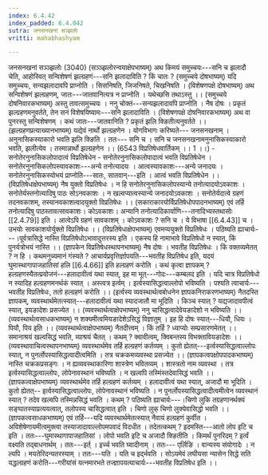 ```yaml
---
index: 6.4.42
index_padded: 6.4.042
sutra: जनसनखनां सञ्झलोः
vritti: mahabhashyam

---
```

 जनसनखनां सञ्ञ्झलोः (3040) (सञ्ञ्झलोरन्वयाक्षेपभाष्यम्) अथ किमयं समुच्चयः---सनि च झलादौ चेति, आहोस्वित् सन्विशेषणं झल्ग्रहणं---सनि झलादाविति ? किं चातः ? (समुच्चये दोषभाष्यम्) यदि समुच्चयः, सन्यझलादावपि प्राप्नोति । सिसनिषति, जिजनिषते, चिखनिषति । (विशेषणपक्षे दोषभाष्यम्) अथ सन्विशेषणं झल्ग्रहणम्, जातः---जातवानित्यत्र न प्राप्नोति । यथेच्छसि तथाऽस्तु ।। (समुच्चये दोषनिवारकभाष्यम्) अस्तु तावत्समुच्चयः । ननु चोक्तं---सन्यझलादावपि प्राप्नोति । नैष दोषः । प्रकृतं झल्ग्रहणमनुवर्तते, तेन सनं विशेषयिष्यामः---सनि झलादाविति । (विशेषणपक्षे दोषनिवारकभाष्यम्) अथ वा पुनरस्तु सन्विशेषणम् । कथं जातः---जातवानिति ? प्रकृतं झलि क्ङितीत्यनुवर्तते ।। (झल्ग्रहणप्रत्याख्यानभाष्यम्) यद्येवं नार्थो झल्ग्रहणेन । योगविभागः करिष्यते--- जनसनखनाम् । अनुनासिकस्याकारो भवति झलि क्ङिति । ततः--- सनि च । सनि च जनसनखनामनुनासिकस्याकारो भवति, झलीत्येव । तस्मान्नार्थो झल्ग्रहणेन ।। (6543 विप्रतिषेधवार्तिकम् ।। 1 ।।) - सनोतेरनुनासिकलोपादात्वं विप्रतिषेधेन - सनोतेरनुनासिकलोपादात्वं भवति विप्रतिषेधेन । सनोतेरनुनासिकलोपस्यावकाशः---अन्ये तनोत्यादयः । आत्वस्यावकाशः---अन्ये जनादयः । सनोतेरनुनासिकस्योभयं प्राप्नोति---सातः, सातवान्---इति । आत्वं भवति विप्रतिषेधेन ।। (विप्रतिषेधाक्षेपभाष्यम्) नैष युक्तो विप्रतिषेधः । न हि सनोतेरनुनासिकलोपस्यान्ये तनोत्यादयोऽवकाशः । सनोतेर्यस्तनोत्यादिषु पाठः सोऽनवकाशः । न खल्वप्यात्वस्यान्ये जनादयोऽवकाशः । सनोतेर्यदात्वे ग्रहणं तदनवकाशम्, तस्यानवकाशत्वादयुक्तो विप्रतिषेधः ।। (सकाराकारयोर्विप्रतिषेधोपपादनभाष्यम्) एवं तर्हि तनोत्यादिषु पाठस्तावत्सावकाशः। कोऽवकाशः।  अन्यानि तनोत्यादिकार्याणि---तनादिभ्यस्तथासोः [[2.4.79]] इति । आत्वेऽपि ग्रहणं सावकाशम् । कोऽवकाशः ? सनि च । ये विभाषा [[6.4.43]] च । उभयोः सावकाशयोर्युक्तो विप्रतिषेधः ।। (विप्रतिषेधाक्षेपभाष्यम्) एवमप्ययुक्तो विप्रतिषेधः । पठिष्यति ह्याचार्यः---।पूर्वत्रासिद्धे नास्ति विप्रतिषेधोऽभावादुत्तरस्य इति । एकस्य हि नामाभावे विप्रतिषेधो न स्यात्, किं पुनर्यत्रोभयं नास्ति ।। (ज्ञापकेन विप्रतिषेधस्थापनभाष्यम्) नैष दोषः । भवतीह विप्रतिषेधः । किं वक्तव्यमेतत् ? न हि । कथमनुच्यमानं गंस्यते ? आचार्यप्रवृत्तिर्ज्ञापयति---भवतीह विप्रतिषेध इति, यदयं घुमास्थागापाजहातिसां हलि [[6.4.66]] इति हल्ग्रहणं करोति । कथं कृत्वा ज्ञापकम् ? हल्ग्रहणस्यैतत्प्रयोजनं---हलादावीत्वं यथा स्यात्, इह मा भूत्---गोदः---कम्बलद इति । यदि चात्र विप्रतिषेधो न स्यादिह हल्ग्रहणमनर्थकं स्यात् । अस्त्वत्र इर्त्वम् । इर्त्वस्यासिद्धत्वाल्लोपो भविष्यति । पश्यति त्वाचार्यः---भवतीह विप्रतिषेधः, ततो हल्ग्रहणं करोति ।। (इर्त्वस्य व्यवस्थार्थत्वबोधनेन ज्ञापकनिराकरणभाष्यम्) नैतदस्ति ज्ञापकम्, व्यवस्थार्थमेतत्स्यात्---हलादावीत्वं यथा स्यादजातौ मा भूदिति । किञ्च स्यात् ? यद्यजादावपीत्वं स्यात्, इयङादेशः प्रसज्येत ।। (व्यवस्थार्थत्वाक्षेपभाष्यम्) ननु चासिद्धत्वादेवेयङादेशो न भविष्यति ।। (व्यवस्थार्थत्वसाधकभाष्यम्) न शक्यमीत्वमियङादेशेऽसिद्धं विज्ञातुम् । इह हि दोषः स्यात्---धियौ, धियः । पियौ, पिय इति ।। (व्यवस्थार्थत्वाक्षेपभाष्यम्) नैतदीत्त्वम् । किं तर्हि ? ध्याप्योः सम्प्रसारणमेतत् ।। समानाश्रयं खल्वसिद्धं भवति, व्याश्रयं चैतत् । कथम् ? क्वावीत्वम्, क्विबन्तस्य विभक्तावियङादेशः ।। (व्यवस्थावाचित्वस्थापनभाष्यम्) व्यवस्थार्थमेव तर्हि हल्ग्रहणं कर्तव्यम् । कुतो ह्येतत्---इर्त्वस्यासिद्धत्वाल्लोपः स्यात्, न पुनर्लोपस्यासिद्धत्वादीत्वमिति । तत्र चक्रकमव्यवस्था प्रसज्येत ।। (ज्ञापकत्वपक्षोपपादकभाष्यम्) नास्ति चक्रकप्रसङ्गः । न ह्यव्यवस्थाकारिणा शास्त्रेण भवितव्यम् । शास्त्रतो नाम व्यवस्था । तत्र इर्त्वस्यासिद्धत्वाल्लोपः, लोपेनावस्थानं भविष्यति । न खल्वपि तस्मिंस्तदेवासिद्धं भवति ।। (ज्ञापकत्वाक्षेपभाष्यम्) व्यवस्थार्थमेव तर्हि हल्ग्रहणं कर्तव्यम् । हलादावीत्वं यथा स्यात्, अजादौ मा भूदिति । कुतो ह्येतत्-- इर्त्वस्यासिद्धत्वाल्लोपः, लोपेनावस्थानं भविष्यति । न पुनर्लोपस्यासिद्धत्वादीत्वमीत्वेन व्यवस्थानं स्यात् ? तदेव खल्वपि तस्मिन्नसिद्धं भवति । कथम् ? पठिष्यति ह्याचार्यः---।चिणो लुकि तग्रहणानर्थक्यं सङ्घातस्याप्रत्ययत्वात्, तलोपस्य चासिद्धत्वात् इति । चिणो लुक् चिणो लुक्येवासिद्धो भवति ।। (ज्ञापकत्वसाधकभाष्यम्) एवं तर्हि---यदि व्यवस्थार्थमेतत्स्यात् नैवायं हल्ग्रहणं कुर्वीत । अविशेषेणायमीत्वमुक्त्वा तस्याजादावाल्लोपमपवादं विदधीत । तदेतत्कथम् ? इदमस्ति---आतो लोप इटि च इति । ततः---घुमास्थागापाजहातिसां । लोपो भवति इटि च अजादौ क्ङितीति । किमर्थं पुनरिदम् ? इर्त्वं वक्ष्यति तद्बाधनार्थम् । ततः---इर्त् । इर्च्च भवति घ्वादीनाम् । ततः--- एर्लिङि । वान्यस्य संयोगादेः । न ल्यपि । मयतेरिदन्यतरस्याम् । ततः---यति । यति च इर्द्भवति । सोऽयमेवं लघीयसा न्यासेन सिद्धे सति यद्धल्ग्रहणं करोति---गरीयांसं यत्नमारभते तज्ज्ञापयत्याचार्यः---भवतीह विप्रतिषेध इति ।। 